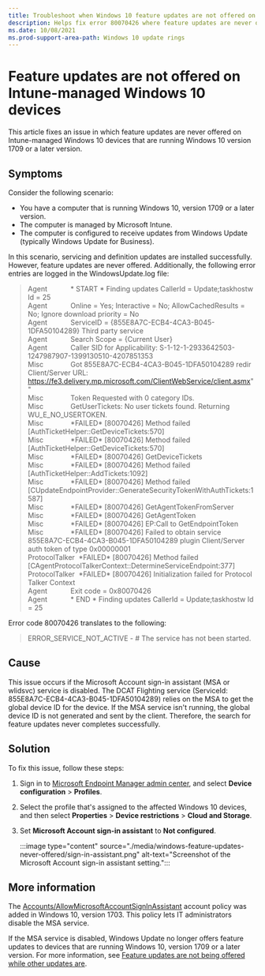 ```yaml
---
title: Troubleshoot when Windows 10 feature updates are not offered on Intune-managed devices
description: Helps fix error 80070426 where feature updates are never offered on Intune managed Windows 10 devices that run Windows 10 version 1709 or later.
ms.date: 10/08/2021
ms.prod-support-area-path: Windows 10 update rings
---
```

# Feature updates are not offered on Intune-managed Windows 10 devices

This article fixes an issue in which feature updates are never offered on Intune-managed Windows 10 devices that are running Windows 10 version 1709 or a later version.

## Symptoms

Consider the following scenario:

- You have a computer that is running Windows 10, version 1709 or a later version.
- The computer is managed by  Microsoft Intune.
- The computer is configured to receive updates from Windows Update (typically Windows Update for Business).

In this scenario, servicing and definition updates are installed successfully. However, feature updates are never offered. Additionally, the following error entries are logged in the WindowsUpdate.log file:

> Agent&nbsp; &nbsp; &nbsp; &nbsp; &nbsp; &nbsp; * START * Finding updates CallerId = Update;taskhostw Id = 25  
> Agent&nbsp; &nbsp; &nbsp; &nbsp; &nbsp; &nbsp; Online = Yes; Interactive = No; AllowCachedResults = No; Ignore download priority = No  
> Agent&nbsp; &nbsp; &nbsp; &nbsp; &nbsp; &nbsp; ServiceID = {855E8A7C-ECB4-4CA3-B045-1DFA50104289} Third party service  
> Agent&nbsp; &nbsp; &nbsp; &nbsp; &nbsp; &nbsp; Search Scope = {Current User}  
> Agent&nbsp; &nbsp; &nbsp; &nbsp; &nbsp; &nbsp; Caller SID for Applicability: S-1-12-1-2933642503-1247987907-1399130510-4207851353  
> Misc&nbsp; &nbsp; &nbsp; &nbsp; &nbsp; &nbsp; &nbsp; Got 855E8A7C-ECB4-4CA3-B045-1DFA50104289 redir Client/Server URL: <https://fe3.delivery.mp.microsoft.com/ClientWebService/client.asmx>""  
> Misc&nbsp; &nbsp; &nbsp; &nbsp; &nbsp; &nbsp; &nbsp; Token Requested with 0 category IDs.  
> Misc&nbsp; &nbsp; &nbsp; &nbsp; &nbsp; &nbsp; &nbsp; GetUserTickets: No user tickets found. Returning WU_E_NO_USERTOKEN.  
> Misc&nbsp; &nbsp; &nbsp; &nbsp; &nbsp; &nbsp; &nbsp; \*FAILED* [80070426] Method failed [AuthTicketHelper::GetDeviceTickets:570]  
> Misc&nbsp; &nbsp; &nbsp; &nbsp; &nbsp; &nbsp; &nbsp; \*FAILED* [80070426] Method failed [AuthTicketHelper::GetDeviceTickets:570]  
> Misc&nbsp; &nbsp; &nbsp; &nbsp; &nbsp; &nbsp; &nbsp; \*FAILED* [80070426] GetDeviceTickets  
> Misc&nbsp; &nbsp; &nbsp; &nbsp; &nbsp; &nbsp; &nbsp; \*FAILED* [80070426] Method failed [AuthTicketHelper::AddTickets:1092]  
> Misc&nbsp; &nbsp; &nbsp; &nbsp; &nbsp; &nbsp; &nbsp; \*FAILED* [80070426] Method failed [CUpdateEndpointProvider::GenerateSecurityTokenWithAuthTickets:1587]  
> Misc&nbsp; &nbsp; &nbsp; &nbsp; &nbsp; &nbsp; &nbsp; \*FAILED* [80070426] GetAgentTokenFromServer  
> Misc&nbsp; &nbsp; &nbsp; &nbsp; &nbsp; &nbsp; &nbsp; \*FAILED* [80070426] GetAgentToken  
> Misc&nbsp; &nbsp; &nbsp; &nbsp; &nbsp; &nbsp; &nbsp; \*FAILED* [80070426] EP:Call to GetEndpointToken  
> Misc&nbsp; &nbsp; &nbsp; &nbsp; &nbsp; &nbsp; &nbsp; \*FAILED* [80070426] Failed to obtain service 855E8A7C-ECB4-4CA3-B045-1DFA50104289 plugin Client/Server auth token of type 0x00000001  
> ProtocolTalker &nbsp;\*FAILED* [80070426] Method failed [CAgentProtocolTalkerContext::DetermineServiceEndpoint:377]  
> ProtocolTalker &nbsp;\*FAILED* [80070426] Initialization failed for Protocol Talker Context  
> Agent&nbsp; &nbsp; &nbsp; &nbsp; &nbsp; &nbsp; Exit code = 0x80070426  
> Agent&nbsp; &nbsp; &nbsp; &nbsp; &nbsp; &nbsp; * END * Finding updates CallerId = Update;taskhostw  Id = 25

Error code 80070426 translates to the following:

> ERROR_SERVICE_NOT_ACTIVE - # The service has not been started.

## Cause

This issue occurs if the Microsoft Account sign-in assistant (MSA or wlidsvc) service is disabled. The DCAT Flighting service (ServiceId: 855E8A7C-ECB4-4CA3-B045-1DFA50104289) relies on the MSA to get the global device ID for the device. If the MSA service isn't running, the global device ID is not generated and sent by the client. Therefore, the search for feature updates never completes successfully.

## Solution

To fix this issue, follow these steps:

1. Sign in to [Microsoft Endpoint Manager admin center](https://endpoint.microsoft.com/), and select **Device configuration** > **Profiles**.

1. Select the profile that's assigned to the affected Windows 10 devices, and then select **Properties** > **Device restrictions** > **Cloud and Storage**.

1. Set **Microsoft Account sign-in assistant** to **Not configured**.

   :::image type="content" source="./media/windows-feature-updates-never-offered/sign-in-assistant.png" alt-text="Screenshot of the Microsoft Account sign-in assistant setting.":::

## More information

The [Accounts/AllowMicrosoftAccountSignInAssistant](/windows/client-management/mdm/policy-csp-accounts#accounts-allowmicrosoftaccountsigninassistant) account policy was added in Windows 10, version 1703. This policy lets IT administrators disable the MSA service.

If the MSA service is disabled, Windows Update no longer offers feature updates to devices that are running Windows 10, version 1709 or a later version. For more information, see [Feature updates are not being offered while other updates are](/windows/deployment/update/windows-update-troubleshooting#feature-updates-are-not-being-offered-while-other-updates-are).
